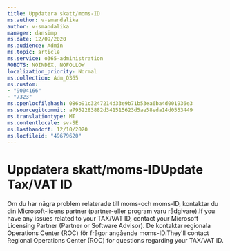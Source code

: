 ```yaml
---
title: Uppdatera skatt/moms-ID
ms.author: v-smandalika
author: v-smandalika
manager: dansimp
ms.date: 12/09/2020
ms.audience: Admin
ms.topic: article
ms.service: o365-administration
ROBOTS: NOINDEX, NOFOLLOW
localization_priority: Normal
ms.collection: Adm_O365
ms.custom:
- "9004166"
- "7323"
ms.openlocfilehash: 086b91c3247214d33e9b71b53ea6ba4d001936e3
ms.sourcegitcommit: a7952283882d341515623d5ae58eda14d0553449
ms.translationtype: MT
ms.contentlocale: sv-SE
ms.lasthandoff: 12/10/2020
ms.locfileid: "49679620"
---
```

# <a name="update-taxvat-id"></a><span data-ttu-id="d6728-102">Uppdatera skatt/moms-ID</span><span class="sxs-lookup"><span data-stu-id="d6728-102">Update Tax/VAT ID</span></span>

<span data-ttu-id="d6728-103">Om du har några problem relaterade till moms-och moms-ID, kontaktar du din Microsoft-licens partner (partner-eller program varu rådgivare).</span><span class="sxs-lookup"><span data-stu-id="d6728-103">If you have any issues related to your TAX/VAT ID, contact your Microsoft Licensing Partner (Partner or Software Advisor).</span></span> <span data-ttu-id="d6728-104">De kontaktar regionala Operations Center (ROC) för frågor angående moms-ID.</span><span class="sxs-lookup"><span data-stu-id="d6728-104">They'll contact Regional Operations Center (ROC) for questions regarding your TAX/VAT ID.</span></span> 
